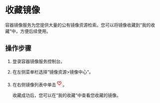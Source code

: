 # 收藏镜像<a name="swr_01_0022"></a>

容器镜像服务为您提供大量的公有镜像资源检索。您可以将镜像收藏到“我的收藏“中，方便后续使用。

## 操作步骤<a name="zh-cn_topic_0083050725_section283714373385"></a>

1.  登录容器镜像服务控制台。
2.  在左侧菜单栏选择“镜像资源\>镜像中心“。
3.  在右侧镜像列表中单击![](figures/13-6收藏小图标.png)。

    收藏成功后，您可以在“我的收藏“中查看您收藏的镜像。



